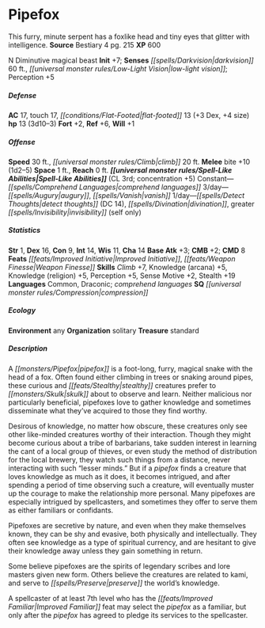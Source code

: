 ﻿---
cssclass: [monsters]
title1: Pipefox
desc_short: This furry, minute serpent has a foxlike head and tiny eyes that glitter
  with intelligence.
title2: Pipefox
CR: 2
sources:
- name: Bestiary 4
  page: 215
  link: http://paizo.com/products/btpy91ds?Pathfinder-Roleplaying-Game-Bestiary-4
XP: 600
alignment: N
size: Diminutive
type: magical beast
initiative:
  bonus: 7
senses:
  darkvision: 60
  low-light vision: true
AC:
  AC: 17
  touch: 17
  flat_footed: 13
  components:
    dex: 3
    size: 4
HP:
  HP: 13
  long: 3d10-3
saves:
  fort: 2
  ref: 6
  will: 1
speeds:
  base: 30
  climb: 20
attacks:
  melee:
  - - text: bite +10 (1d2-5)
      entries:
      - - damage: 1d2-5
      attack: bite
      bonus:
      - 10
space: 1
reach: 0
spell_like_abilities:
  entries:
  - name: comprehend languages
    source: default
    freq: Constant
  - name: augury
    source: default
    freq: 3/day
  - superscripts:
    - APG
    name: vanish
    source: default
    freq: 3/day
  - name: detect thoughts
    source: default
    freq: 1/day
    DC: 14
  - name: divination
    source: default
    freq: 1/day
  - name: greater invisibility
    source: default
    freq: 1/day
    other: self only
  sources:
  - name: default
    CL: 3
    concentration: 5
ability_scores:
  STR: 1
  DEX: 16
  CON: 9
  INT: 14
  WIS: 11
  CHA: 14
BAB: 3
CMB: 2
CMD: 8
feats:
- name: Improved Initiative
- name: Weapon Finesse
skills:
  Climb: 7
  Knowledge (arcana): 5
  Knowledge (religion): 5
  Perception: 5
  Sense Motive: 2
  Stealth: 19
languages:
- Common
- Draconic
- comprehend languages
special_qualities:
- compression
ecology:
  environment: any
  organization: solitary
  treasure_type: standard
desc_long: |-
  A pipefox is a foot-long, furry, magical snake with the head of a fox. Often found either climbing in trees or snaking around pipes, these curious and stealthy creatures prefer to skulk about to observe and learn. Neither malicious nor particularly beneficial, pipefoxes love to gather knowledge and sometimes disseminate what they've acquired to those they find worthy.

  Desirous of knowledge, no matter how obscure, these creatures only see other like-minded creatures worthy of their interaction. Though they might become curious about a tribe of barbarians, take sudden interest in learning the cant of a local group of thieves, or even study the method of distribution for the local brewery, they watch such things from a distance, never interacting with such “lesser minds.” But if a pipefox finds a creature that loves knowledge as much as it does, it becomes intrigued, and after spending a period of time observing such a creature, will eventually muster up the courage to make the relationship more personal. Many pipefoxes are especially intrigued by spellcasters, and sometimes they offer to serve them as either familiars or confidants.

  Pipefoxes are secretive by nature, and even when they make themselves known, they can be shy and evasive, both physically and intellectually. They often see knowledge as a type of spiritual currency, and are hesitant to give their knowledge away unless they gain something in return.

  Some believe pipefoxes are the spirits of legendary scribes and lore masters given new form. Others believe the creatures are related to kami, and serve to preserve the world's knowledge.

  A spellcaster of at least 7th level who has the Improved Familiar feat may select the pipefox as a familiar, but only after the pipefox has agreed to pledge its services to the spellcaster.

---

# Pipefox
This furry, minute serpent has a foxlike head and tiny eyes that glitter with intelligence.
**Source** Bestiary 4 pg. 215
**XP** 600

N Diminutive magical beast
**Init** +7; **Senses** _[[spells/Darkvision|darkvision]]_ 60 ft., _[[universal monster rules/Low-Light Vision|low-light vision]]_; Perception +5

##### Defense

**AC** 17, touch 17, _[[conditions/Flat-Footed|flat-footed]]_ 13 (+3 Dex, +4 size)
**hp** 13 (3d10–3)
**Fort** +2, **Ref** +6, **Will** +1

##### Offense
**Speed** 30 ft., _[[universal monster rules/Climb|climb]]_ 20 ft.
**Melee** bite +10 (1d2–5)
**Space** 1 ft., **Reach** 0 ft.
**_[[universal monster rules/Spell-Like Abilities|Spell-Like Abilities]]_** (CL 3rd; concentration +5)
Constant—_[[spells/Comprehend Languages|comprehend languages]]_
3/day—_[[spells/Augury|augury]]_, _[[spells/Vanish|vanish]]_
1/day—_[[spells/Detect Thoughts|detect thoughts]]_ (DC 14), _[[spells/Divination|divination]]_, greater _[[spells/Invisibility|invisibility]]_ (self only)

##### Statistics
**Str** 1, **Dex** 16, **Con** 9, **Int** 14, **Wis** 11, **Cha** 14
**Base Atk** +3; **CMB** +2; **CMD** 8
**Feats** _[[feats/Improved Initiative|Improved Initiative]]_, _[[feats/Weapon Finesse|Weapon Finesse]]_
**Skills** _Climb_ +7, Knowledge (arcana) +5, Knowledge (religion) +5, Perception +5, Sense Motive +2, Stealth +19
**Languages** Common, Draconic; _comprehend languages_
**SQ** _[[universal monster rules/Compression|compression]]_

##### Ecology

**Environment** any
**Organization** solitary
**Treasure** standard

##### Description

A _[[monsters/Pipefox|pipefox]]_ is a foot-long, furry, magical snake with the head of a fox. Often found either climbing in trees or snaking around pipes, these curious and _[[feats/Stealthy|stealthy]]_ creatures prefer to _[[monsters/Skulk|skulk]]_ about to observe and learn. Neither malicious nor particularly beneficial, pipefoxes love to gather knowledge and sometimes disseminate what they’ve acquired to those they find worthy.

Desirous of knowledge, no matter how obscure, these creatures only see other like-minded creatures worthy of their interaction. Though they might become curious about a tribe of barbarians, take sudden interest in learning the cant of a local group of thieves, or even study the method of distribution for the local brewery, they watch such things from a distance, never interacting with such “lesser minds.” But if a _pipefox_ finds a creature that loves knowledge as much as it does, it becomes intrigued, and after spending a period of time observing such a creature, will eventually muster up the courage to make the relationship more personal. Many pipefoxes are especially intrigued by spellcasters, and sometimes they offer to serve them as either familiars or confidants.

Pipefoxes are secretive by nature, and even when they make themselves known, they can be shy and evasive, both physically and intellectually. They often see knowledge as a type of spiritual currency, and are hesitant to give their knowledge away unless they gain something in return.

Some believe pipefoxes are the spirits of legendary scribes and lore masters given new form. Others believe the creatures are related to kami, and serve to _[[spells/Preserve|preserve]]_ the world’s knowledge.

A spellcaster of at least 7th level who has the _[[feats/Improved Familiar|Improved Familiar]]_ feat may select the _pipefox_ as a familiar, but only after the _pipefox_ has agreed to pledge its services to the spellcaster.